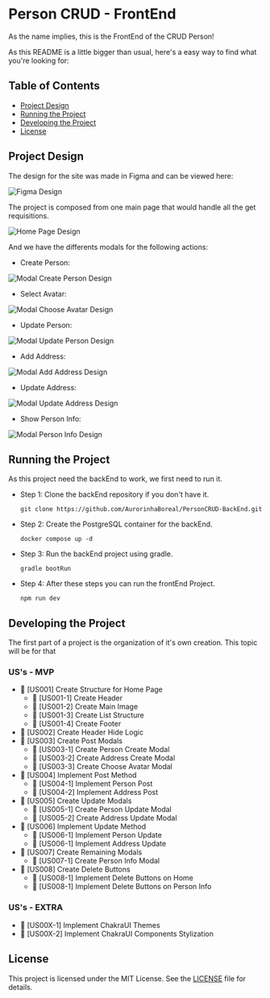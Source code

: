 # Person CRUD - FrontEnd

As the name implies, this is the FrontEnd of the CRUD Person!

As this README is a little bigger than usual, here's a easy way to find what you're looking for:

## Table of Contents
- [Project Design](#project-design)
- [Running the Project](#running-the-project)
- [Developing the Project](#developing-the-project)
- [License](#license)


## Project Design

The design for the site was made in Figma and can be viewed here:

![Figma Design](docs/images/design.png)

The project is composed from one main page that would handle all the get requisitions.

![Home Page Design](docs/images/home-design.png)

And we have the differents modals for the following actions:

- Create Person:

![Modal Create Person Design](docs/images/cp-design.png)

- Select Avatar:

![Modal Choose Avatar Design](docs/images/ca-design.png)

- Update Person:

![Modal Update Person Design](docs/images/up-design.png)

- Add Address:

![Modal Add Address Design](docs/images/aa-design.png)

- Update Address:

![Modal Update Address Design](docs/images/ua-design.png)

- Show Person Info:

![Modal Person Info Design](docs/images/pi-design.png)

## Running the Project

As this project need the backEnd to work, we first need to run it.

- Step 1: Clone the backEnd repository if you don't have it.

    ```git clone https://github.com/AurorinhaBoreal/PersonCRUD-BackEnd.git```

- Step 2: Create the PostgreSQL container for the backEnd.

    ```docker compose up -d```

- Step 3: Run the backEnd project using gradle.

    ```gradle bootRun```

- Step 4: After these steps you can run the frontEnd Project.

    ```npm run dev```

## Developing the Project

The first part of a project is the organization of it's own creation. This topic will be for that

### US's - MVP

- 🚧 [US001] Create Structure for Home Page
  - 🚧 [US001-1] Create Header
  - 🚧 [US001-2] Create Main Image
  - 🚧 [US001-3] Create List Structure
  - 🚧 [US001-4] Create Footer
- 🚧 [US002] Create Header Hide Logic
- 🚧 [US003] Create Post Modals
  - 🚧 [US003-1] Create Person Create Modal
  - 🚧 [US003-2] Create Address Create Modal
  - 🚧 [US003-3] Create Choose Avatar Modal
- 🚧 [US004] Implement Post Method
  - 🚧 [US004-1] Implement Person Post 
  - 🚧 [US004-2] Implement Address Post
- 🚧 [US005] Create Update Modals
  - 🚧 [US005-1] Create Person Update Modal
  - 🚧 [US005-2] Create Address Update Modal
- 🚧 [US006] Implement Update Method
  - 🚧 [US006-1] Implement Person Update
  - 🚧 [US006-1] Implement Address Update
- 🚧 [US007] Create Remaining Modals
  - 🚧 [US007-1] Create Person Info Modal
- 🚧 [US008] Create Delete Buttons 
  - 🚧 [US008-1] Implement Delete Buttons on Home
  - 🚧 [US008-1] Implement Delete Buttons on Person Info

### US's - EXTRA

- 🚧 [US00X-1] Implement ChakraUI Themes
- 🚧 [US00X-2] Implement ChakraUI Components Stylization

## License
This project is licensed under the MIT License. See the [LICENSE](LICENSE) file for details.
